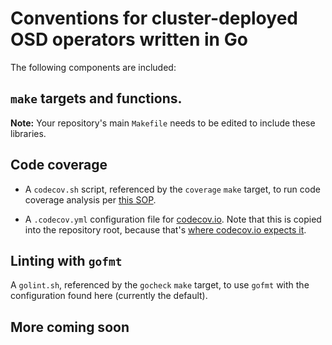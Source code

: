 # Conventions for cluster-deployed OSD operators written in Go

The following components are included:

## `make` targets and functions.
**Note:** Your repository's main `Makefile` needs to be edited to include these libraries.

## Code coverage
- A `codecov.sh` script, referenced by the `coverage` `make` target, to
run code coverage analysis per [this SOP](https://github.com/openshift/ops-sop/blob/ff297220d1a6ac5d3199d242a1b55f0d4c433b87/services/codecov.md).

- A `.codecov.yml` configuration file for
  [codecov.io](https://docs.codecov.io/docs/codecov-yaml). Note that
  this is copied into the repository root, because that's
  [where codecov.io expects it](https://docs.codecov.io/docs/codecov-yaml#can-i-name-the-file-codecovyml).

## Linting with `gofmt`

A `golint.sh`, referenced by the `gocheck` `make` target, to use `gofmt`
with the configuration found here (currently the default).

## More coming soon
